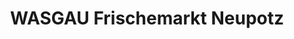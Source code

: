---
title: "WASGAU Frischemarkt Neupotz"
url: /neupotz/wasgau-frischemarkt-neupotz/
shop: Supermarkt
---